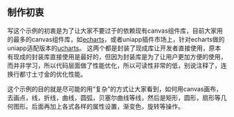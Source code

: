 ## 制作初衷

写这个示例的初衷是为了让大家不要过于的依赖现有canvas组件库，目前大家用的最多的canvas组件库，如[echarts](https://echarts.apache.org/zh/index.html)，或者uniapp插件市场上，针对echarts做的uniapp适配版本的[ucharts](https://ext.dcloud.net.cn/plugin?id=271)。
这两个都是封装了现成库让开发者直接使用，原本有现成的封装库直接使用是最好的，但因为封装库是为了让用户更加方便的使用，而并非学习，所以代码层面做了性能优化，所以可读性非常的低，别说注释了，连换行都寸土寸金的优化性能。


这个示例的目的就是尽可能的用“复杂”的方式让大家看到，如何用canvas画布，去画点，线，折线，曲线，圆弧，贝塞尔曲线等线，然后是矩形，圆形，扇形等几何图形。后面再加上各式各样的属性设置，渐变色，旋转等操作。